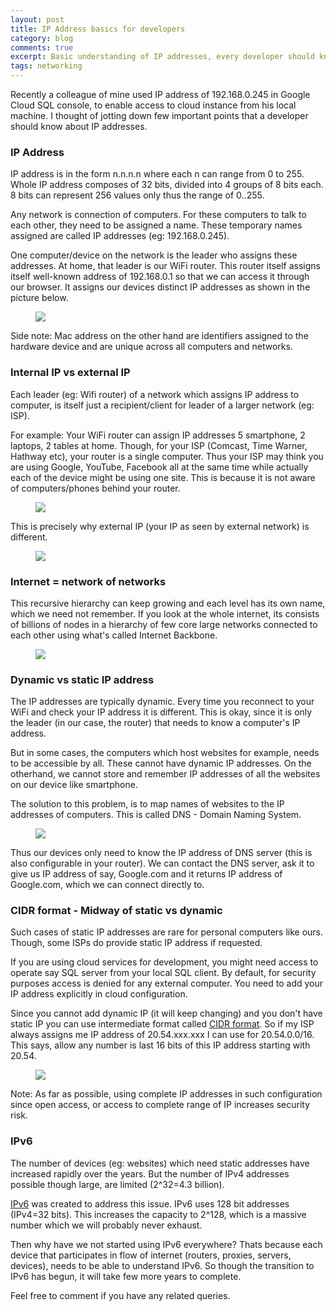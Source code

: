 ```yaml
---
layout: post
title: IP Address basics for developers
category: blog
comments: true
excerpt: Basic understanding of IP addresses, every developer should know.
tags: networking
---
```


Recently a colleague of mine used IP address of 192.168.0.245 in Google Cloud SQL console, to enable access to cloud instance from his local machine.
I thought of jotting down few important points that a developer should know about IP addresses. 

### IP Address

IP address is in the form n.n.n.n where each n can range from 0 to 255. 
Whole IP address composes of 32 bits, divided into 4 groups of 8 bits each.
8 bits can represent 256 values only thus the range of 0..255. 
 
Any network is connection of computers. For these computers to talk to each other, they need to be assigned a name. 
These temporary names assigned are called IP addresses (eg: 192.168.0.245). 

One computer/device on the network is the leader who assigns these addresses. At home, that leader is our WiFi router. 
This router itself assigns itself well-known address of 192.168.0.1 so that we can access it through our browser. 
It assigns our devices distinct IP addresses as shown in the picture below.

<figure>
  <a href="{{ site.url }}/images/blog/ip/router-ip.png"><img src="{{ site.url }}/images/blog/ip/router-ip.png"></a>
</figure>

Side note: Mac address on the other hand are identifiers assigned to the hardware device and are unique across all computers and networks. 
 
### Internal IP vs external IP

Each leader (eg: Wifi router) of a network which assigns IP address to computer, is itself just a recipient/client for leader of a larger network (eg: ISP).

For example: Your WiFi router can assign IP addresses 5 smartphone, 2 laptops, 2 tables at home. 
Though, for your ISP (Comcast, Time Warner, Hathway etc), your router is a single computer. 
Thus your ISP may think you are using Google, YouTube, Facebook all at the same time while actually each of the device might be using one site. 
This is because it is not aware of computers/phones behind your router.
 
<figure>
  <a href="{{ site.url }}/images/blog/ip/router-isp.png"><img src="{{ site.url }}/images/blog/ip/router-isp.png"></a>
</figure>

 This is precisely why external IP (your IP as seen by external network) is different.
 
<figure>
  <a href="{{ site.url }}/images/blog/ip/ipaddress-external.png"><img src="{{ site.url }}/images/blog/ip/ipaddress-external.png"></a>
</figure>
 
### Internet = network of networks
 
This recursive hierarchy can keep growing and each level has its own name, which we need not remember. 
  If you look at the whole internet, its consists of billions of nodes in a hierarchy of few core large networks connected to each other using what's called Internet Backbone.  

<figure>
 <a href="{{ site.url }}/images/blog/ip/internet.png"><img src="{{ site.url }}/images/blog/ip/internet.png"></a>
</figure>


### Dynamic vs static IP address

The IP addresses are typically dynamic. Every time you reconnect to your WiFi and check your IP address it is different. This is okay, since it is only
the leader (in our case, the router) that needs to know a computer's IP address. 

But in some cases, the computers which host websites for example, needs to be accessible by all. These cannot have dynamic IP addresses. 
On the otherhand, we cannot store and remember IP addresses of all the websites on our device like smartphone. 

The solution to this problem, is to map names of websites to the IP addresses of computers. This is called DNS - Domain Naming System.

<figure>
 <a href="{{ site.url }}/images/blog/ip/dns.png"><img src="{{ site.url }}/images/blog/ip/dns.png"></a>
</figure>

Thus our devices only need to know the IP address of DNS server (this is also configurable in your router). We can contact the DNS server, ask it to give us IP address of say, Google.com and it returns 
IP address of Google.com, which we can connect directly to.

### CIDR format - Midway of static vs dynamic

Such cases of static IP addresses are rare for personal computers like ours. Though, some ISPs do 
provide static IP address if requested. 

If you are using cloud services for development, you might need access to operate say SQL server from your local SQL client. 
  By default, for security purposes access is denied for any external computer. You need to add your IP address explicitly in cloud configuration.
  
  Since you cannot add dynamic IP (it will keep changing) and you don't have static IP you can use intermediate format called [CIDR format](https://en.wikipedia.org/wiki/Classless_Inter-Domain_Routing#IPv4_CIDR_blocks).
  So if my ISP always assigns me IP address of 20.54.xxx.xxx I can use for 20.54.0.0/16. This says, allow any number is last 16 bits of this IP address starting with 20.54.   

<figure>
 <a href="{{ site.url }}/images/blog/ip/sql-cloud.png"><img src="{{ site.url }}/images/blog/ip/sql-cloud.png"></a>
</figure>

Note: As far as possible, using complete IP addresses in such configuration since open access, or access to complete range of IP increases security risk.

### IPv6

The number of devices (eg: websites) which need static addresses have increased rapidly over the years. But the number of IPv4 addresses possible though large, are limited (2^32=4.3 billion). 

[IPv6](https://en.wikipedia.org/wiki/IPv6) was created to address this issue. IPv6 uses 128 bit addresses (IPv4=32 bits). 
This increases the capacity to 2^128, which is a massive number which we will probably never exhaust.

Then why have we not started using IPv6 everywhere? Thats because each device that participates in flow of internet (routers, proxies, servers, devices), needs
 to be able to understand IPv6. So though the transition to IPv6 has begun, it will take few more years to complete. 
  
Feel free to comment if you have any related queries. 